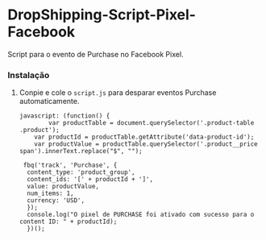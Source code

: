 # DropShipping-Script-Pixel-Facebook
Script para o evento de Purchase no Facebook Pixel.

### Instalação

1. Conpie e cole o `script.js` para desparar eventos Purchase automaticamente.
   ```JS
   javascript: (function() {
		   var productTable = document.querySelector('.product-table .product');
	   var productId = productTable.getAttribute('data-product-id');
	   var productValue = productTable.querySelector('.product__price span').innerText.replace("$", "");
    
   	fbq('track', 'Purchase', {
     content_type: 'product_group',
     content_ids: '[' + productId + ']',
     value: productValue,
     num_items: 1,
     currency: 'USD',
     });
     console.log("O pixel de PURCHASE foi ativado com sucesso para o content ID: " + productId);
     })();
   ```
